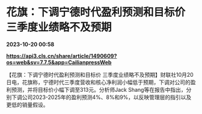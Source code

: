 # 花旗：下调宁德时代盈利预测和目标价 三季度业绩略不及预期

**2023-10-20 00:58**

**https://api3.cls.cn/share/article/1490609?os=web&sv=7.7.5&app=CailianpressWeb**

【花旗：下调宁德时代盈利预测和目标价 三季度业绩略不及预期】财联社10月20日电，花旗称，宁德时代三季度营收和核心净利润小幅低于预期，下调对公司的盈利预测，并将目标价小幅下调至313元。分析师Jack Shang等在报告中指出，分别下调公司2023-2025年的盈利预测4%、8%和9%，以反映管理层的指引以及更低的销量假设。
